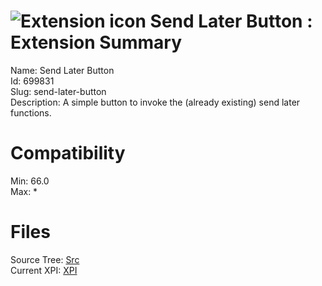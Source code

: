 # ![Extension icon](https://addons.thunderbird.net/user-media/addon_icons/699/699831-64.png?modified=500ef3e4) Send Later Button : Extension Summary

Name: Send Later Button  
Id: 699831  
Slug: send-later-button  
Description: A simple button to invoke the (already existing) send later functions.
  

# Compatibility
Min: 66.0  
Max: *  

# Files

Source Tree: [Src](x68/699831-send-later-button/src)  
Current XPI: [XPI](x68/699831-send-later-button/xpi)  



